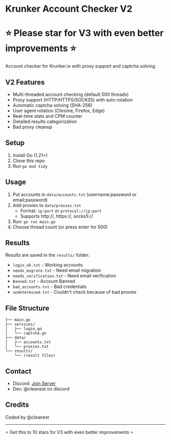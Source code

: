 # Krunker Account Checker V2
# ⭐ Please star for V3 with even better improvements ⭐

Account checker for Krunker.io with proxy support and captcha solving. 

## V2 Features
- Multi-threaded account checking (default 500 threads)
- Proxy support (HTTP/HTTPS/SOCKS5) with auto rotation
- Automatic captcha solving (SHA-256)
- User agent rotation (Chrome, Firefox, Edge)
- Real-time stats and CPM counter
- Detailed results categorization
- Bad proxy cleanup

## Setup

1. Install Go (1.21+)
2. Clone this repo
3. Run `go mod tidy`

## Usage

1. Put accounts in `data/accounts.txt` (username:password or email:password)
2. Add proxies to `data/proxies.txt` 
   - Format: `ip:port` or `protocol://ip:port`
   - Supports http://, https://, socks5://
3. Run: `go run main.go`
4. Choose thread count (or press enter for 500)

## Results

Results are saved in the `results/` folder:
- `login_ok.txt` - Working accounts
- `needs_migrate.txt` - Need email migration
- `needs_verification.txt` - Need email verification
- `Banned.txt` - Account Banned
- `bad_accounts.txt` - Bad credentials
- `undetermined.txt` - Couldn't check because of bad proxies

## File Structure
```
├── main.go
├── services/
│   ├── login.go
│   └── captcha.go
├── data/
│   ├── accounts.txt
│   └── proxies.txt
└── results/
    └── (result files)
```

## Contact

- Discord: [Join Server](https://discord.gg/QgqKpKVG5t)
- Dev: @cleanest on discord

## Credits

Coded by @cleanest

---
⭐ Get this to 10 stars for V3 with even better improvements ⭐












